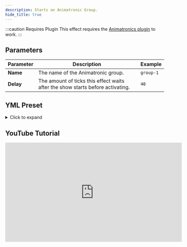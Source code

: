 ```yaml
---
description: Starts an Animatronic Group.
hide_title: true
---
```


<DocHeading
icon="ic:sharp-people"
title="Animatronic Group"
description="Starts an Animatronic group from the Animatronics plugin">
</DocHeading>

:::caution Requires Plugin
This effect requires
the [Animatronics plugin](https://www.spigotmc.org/resources/animatronics-animate-armorstands-1-8-1-20-2.36518/) to
work.
:::

## Parameters

| Parameter  | Description                                                                    | Example   |
|------------|--------------------------------------------------------------------------------|-----------|
| **Name**   | The name of the Animatronic group.                                             | `group-1` |
| **Delay**  | The amount of ticks this effect waits after the show starts before activating. | `40`      |

## YML Preset

<details>
  <summary>Click to expand</summary>

```yaml
'1':
  Type: ANIMATRONIC_GROUP
  Name: anima
  Delay: 0
```
</details>

## YouTube Tutorial

<iframe width="560" height="315" src="https://www.youtube.com/embed/qBWIfcsz8Yw" title="YouTube video player" frameborder="0" allow="accelerometer; autoplay; clipboard-write; encrypted-media; gyroscope; picture-in-picture; web-share" referrerpolicy="strict-origin-when-cross-origin" allowfullscreen></iframe>
